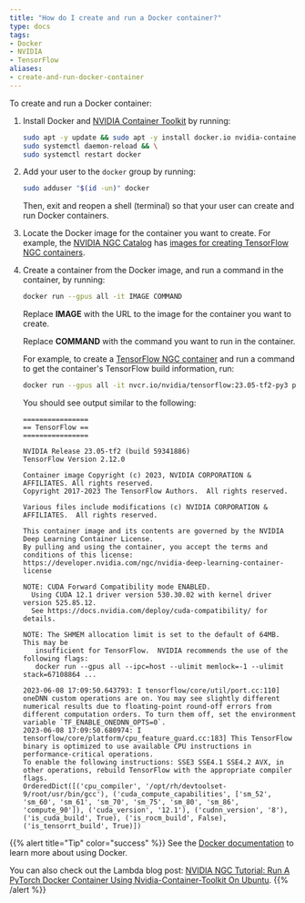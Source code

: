 ```yaml
---
title: "How do I create and run a Docker container?"
type: docs
tags:
- Docker
- NVIDIA
- TensorFlow
aliases:
- create-and-run-docker-container
---
```


To create and run a Docker container:

1. Install Docker and
   [NVIDIA Container Toolkit](https://docs.nvidia.com/datacenter/cloud-native/container-toolkit/overview.html)
   by running:

   ```bash
   sudo apt -y update && sudo apt -y install docker.io nvidia-container-toolkit && \
   sudo systemctl daemon-reload && \
   sudo systemctl restart docker
   ```

1. Add your user to the `docker` group by running:

   ```bash
   sudo adduser "$(id -un)" docker
   ```

   Then, exit and reopen a shell (terminal) so that your user can create and
   run Docker containers.

1. Locate the Docker image for the container you want to create. For example,
   the [NVIDIA NGC Catalog](https://catalog.ngc.nvidia.com) has
   [images for creating TensorFlow NGC containers](https://catalog.ngc.nvidia.com/orgs/nvidia/containers/tensorflow/tags).

1. Create a container from the Docker image, and run a command in the
   container, by running:

   ```bash
   docker run --gpus all -it IMAGE COMMAND
   ```

   Replace **IMAGE** with the URL to the image for the container you want to
   create.

   Replace **COMMAND** with the command you want to run in the container.

   For example, to create a
   [TensorFlow NGC container](https://catalog.ngc.nvidia.com/orgs/nvidia/containers/tensorflow)
   and run a command to get the container's TensorFlow build information, run:

   ```bash
   docker run --gpus all -it nvcr.io/nvidia/tensorflow:23.05-tf2-py3 python -c "import tensorflow as tf ; sys_details = tf.sysconfig.get_build_info() ; print(sys_details)"
   ```

   You should see output similar to the following:

   ```
   ================
   == TensorFlow ==
   ================
   
   NVIDIA Release 23.05-tf2 (build 59341886)
   TensorFlow Version 2.12.0
   
   Container image Copyright (c) 2023, NVIDIA CORPORATION & AFFILIATES. All rights reserved.
   Copyright 2017-2023 The TensorFlow Authors.  All rights reserved.
   
   Various files include modifications (c) NVIDIA CORPORATION & AFFILIATES.  All rights reserved.
   
   This container image and its contents are governed by the NVIDIA Deep Learning Container License.
   By pulling and using the container, you accept the terms and conditions of this license:
   https://developer.nvidia.com/ngc/nvidia-deep-learning-container-license
   
   NOTE: CUDA Forward Compatibility mode ENABLED.
     Using CUDA 12.1 driver version 530.30.02 with kernel driver version 525.85.12.
     See https://docs.nvidia.com/deploy/cuda-compatibility/ for details.
   
   NOTE: The SHMEM allocation limit is set to the default of 64MB.  This may be
      insufficient for TensorFlow.  NVIDIA recommends the use of the following flags:
      docker run --gpus all --ipc=host --ulimit memlock=-1 --ulimit stack=67108864 ...
   
   2023-06-08 17:09:50.643793: I tensorflow/core/util/port.cc:110] oneDNN custom operations are on. You may see slightly different numerical results due to floating-point round-off errors from different computation orders. To turn them off, set the environment variable `TF_ENABLE_ONEDNN_OPTS=0`.
   2023-06-08 17:09:50.680974: I tensorflow/core/platform/cpu_feature_guard.cc:183] This TensorFlow binary is optimized to use available CPU instructions in performance-critical operations.
   To enable the following instructions: SSE3 SSE4.1 SSE4.2 AVX, in other operations, rebuild TensorFlow with the appropriate compiler flags.
   OrderedDict([('cpu_compiler', '/opt/rh/devtoolset-9/root/usr/bin/gcc'), ('cuda_compute_capabilities', ['sm_52', 'sm_60', 'sm_61', 'sm_70', 'sm_75', 'sm_80', 'sm_86', 'compute_90']), ('cuda_version', '12.1'), ('cudnn_version', '8'), ('is_cuda_build', True), ('is_rocm_build', False), ('is_tensorrt_build', True)])
   ```

{{% alert title="Tip" color="success" %}}
See the [Docker documentation](https://docs.docker.com/) to learn more about
using Docker.

You can also check out the Lambda blog post:
[NVIDIA NGC Tutorial: Run A PyTorch Docker Container Using Nvidia-Container-Toolkit On Ubuntu](https://lambdalabs.com/blog/nvidia-ngc-tutorial-run-pytorch-docker-container-using-nvidia-container-toolkit-on-ubuntu).
{{% /alert %}}
